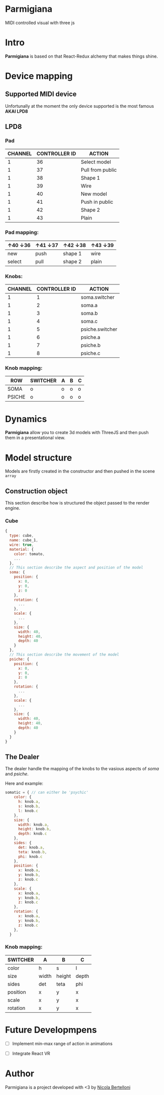 # Parmigiana
MIDI controlled visual with three js 

# Intro 
**Parmigiana** is based on that React-Redux alchemy that makes things shine.   

# Device mapping 

## Supported MIDI device 
Unfortunally at the moment the only device supported is the most famous **AKAI LPD8**

## LPD8  
### Pad
| CHANNEL | CONTROLLER ID | ACTION           |
|---------|---------------|------------------|
| 1       | 36            | Select model     |
| 1       | 37            | Pull from public |
| 1       | 38            | Shape 1          |
| 1       | 39            | Wire             |
| 1       | 40            | New model        |
| 1       | 41            | Push in public   |
| 1       | 42            | Shape 2          |
| 1       | 43            | Plain            |

### Pad mapping:
| ↑40 ↓36 | ↑41 ↓37 | ↑42 ↓38 | ↑43 ↓39 |
|---------|---------|---------|---------|
| new     | push    | shape 1 | wire    |
| select  | pull    | shape 2 | plain   |

### Knobs:

| CHANNEL | CONTROLLER ID | ACTION           |
|---------|---------------|------------------|
| 1       | 1            | soma.switcher    |
| 1       | 2            | soma.a           |
| 1       | 3            | soma.b          |
| 1       | 4            | soma.c             |
| 1       | 5            | psiche.switcher        |
| 1       | 6            | psiche.a   |
| 1       | 7           | psiche.b        |
| 1       | 8            | psiche.c          |

### Knob mapping:
| ROW | SWITCHER | A | B | C |
|--------|---------|---------|---------|---------|
| SOMA     | o    | o | o   | o |
| PSICHE     | o    | o | o   | o |


# Dynamics 
**Parmigiana** allow you to create 3d models with ThreeJS and then push them in a presentational view. 
# Model structure
Models are firstly created in the constructor and then pushed in the scene `array`

## Construction object 
This section describe how is structured the object passed to the render engine. 

### Cube 
```javascript
{
  type: cube,
  name: cube_1,
  wire: true,
  material: {
    color: tomato,
    ...
  },
  // This section describe the aspect and position of the model 
  soma: {
    position: {
      x: 0,
      y: 0,
      z: 0
    },
    rotation: {
      ...
    },
    scale: {
      ...
    },
    size: {
      width: 40,
      height: 40,
      depth: 40
    }
  },
  // This section describe the movement of the model 
  psiche: {
    position: {
      x: 0,
      y: 0,
      z: 0
    },
    rotation: {
      ...
    },
    scale: {
      ...
    },
    size: {
      width: 40,
      height: 40,
      depth: 40
    }
  }
}
```


## The Dealer
The dealer handle the mapping of the knobs to the vasious aspects of *soma* and *psiche*. 

Here and example: 

```javascript
somatic = { // can either be 'psychic'
    color: {
      h: knob.a,
      s: knob.b,
      l: knob.c
    },
    size: {
      width: knob.a,
      height: knob.b,
      depth: knob.c
    },
    sides: {
      det: knob.a,
      teta: knob.b,
      phi: knob.c
    },
    position: {
      x: knob.a,
      y: knob.b,
      z: knob.c
    },
    scale: {
      x: knob.a,
      y: knob.b,
      z: knob.c
    },
    rotation: {
      x: knob.a,
      y: knob.b,
      z: knob.c
    },
  }
```

### Knob mapping:

| SWITCHER | A | B | C |
|---------|---------|---------|---------|
| color     | h    | s | l    |
| size  |  width | height |  depth |
| sides  |  det | teta |  phi |
| position  |  x | y |  x |
| scale  |  x | y |  x |
| rotation  |  x | y |  x |

# Future Developmpens
  - [ ] Implement min-max range of action in animations
  - [ ] Integrate React VR 


# Author
Parmigiana is a project developed with <3 by [Nicola Bertelloni](nicola.bertelloni@gmail.com)